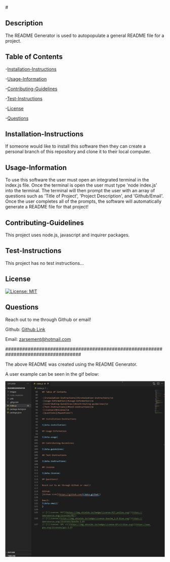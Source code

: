 #<README Generator>

## Description

The README Generator is used to autopopulate a general README file for a project.

## Table of Contents

-[Installation-Instructions](#installation-instructions)

-[Usage-Information](#usage-information)

-[Contributing-Guidelines](#contributing-guidelines)

-[Test-Instructions](#test-instructions)

-[License](#license)

-[Questions](#questions)

## Installation-Instructions

If someone would like to install this software then they can create a personal branch of this repository and clone it to their local computer.

## Usage-Information

To use this software the user must open an integrated terminal in the index.js file. Once the terminal is open the user must type 'node index.js' into the terminal. The terminal will then prompt the user with an array of questions such as 'Title of Project', 'Project Description', and 'Github/Email'. Once the user completes all of the prompts, the software will automatically generate a README file for that project!

## Contributing-Guidelines

This project uses node.js, javascript and inquirer packages.

## Test-Instructions

This project has no test instructions...

## License

[![License: MIT](https://img.shields.io/badge/License-MIT-yellow.svg)](https://opensource.org/licenses/MIT)

## Questions

Reach out to me through Github or email!

Github: 
[Github Link](https://github.com/ZackeryArsement)

Email:
zarsement@hotmail.com

###################################################################################

The above README was created using the README Generator.

A user example can be seen in the gif below:

![Coding Quiz](https://github.com/ZackeryArsement/readmeGenerator/blob/main/images/READMEGenerator.gif)